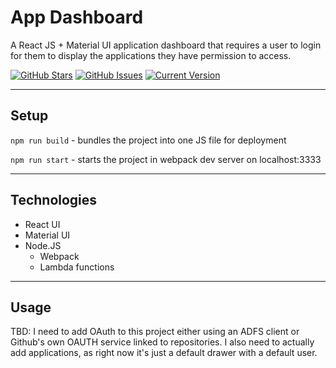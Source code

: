 # App Dashboard
A React JS + Material UI application dashboard that requires a user to login for them to display the applications they have permission to access.

[![GitHub Stars](https://img.shields.io/github/stars/mhorger3/App-Dashboard.svg)](https://github.com/mhorger3/App-Dashboard/stargazers) [![GitHub Issues](https://img.shields.io/github/issues/mhorger3/App-Dashboard.svg)](https://github.com/mhorger3/App-Dashboard/issues) [![Current Version](https://img.shields.io/badge/version-1.0.0-green.svg)](https://github.com/mhorger3/App-Dashboard)

---

## Setup

`npm run build` - bundles the project into one JS file for deployment

`npm run start` - starts the project in webpack dev server on localhost:3333

---

## Technologies

* React UI
* Material UI
* Node.JS
  * Webpack
  * Lambda functions

---

## Usage

  TBD: I need to add OAuth to this project either using an ADFS client or Github's own OAUTH service linked to repositories.
  I also need to actually add applications, as right now it's just a default drawer with a default user.
